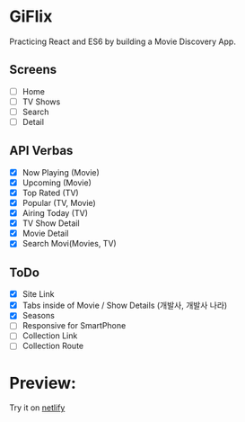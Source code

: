 # GiFlix

Practicing React and ES6 by building a Movie Discovery App.

## Screens

- [ ] Home
- [ ] TV Shows
- [ ] Search
- [ ] Detail

## API Verbas

- [x] Now Playing (Movie)
- [x] Upcoming (Movie)
- [x] Top Rated (TV)
- [x] Popular (TV, Movie)
- [x] Airing Today (TV)
- [x] TV Show Detail
- [x] Movie Detail
- [x] Search Movi(Movies, TV)

## ToDo

- [x] Site Link
- [x] Tabs inside of Movie / Show Details (개발사, 개발사 나라)
- [x] Seasons
- [ ] Responsive for SmartPhone
- [ ] Collection Link
- [ ] Collection Route

# Preview:

Try it on [netlify](https://goofy-mestorf-4a59d3.netlify.app/#/)
